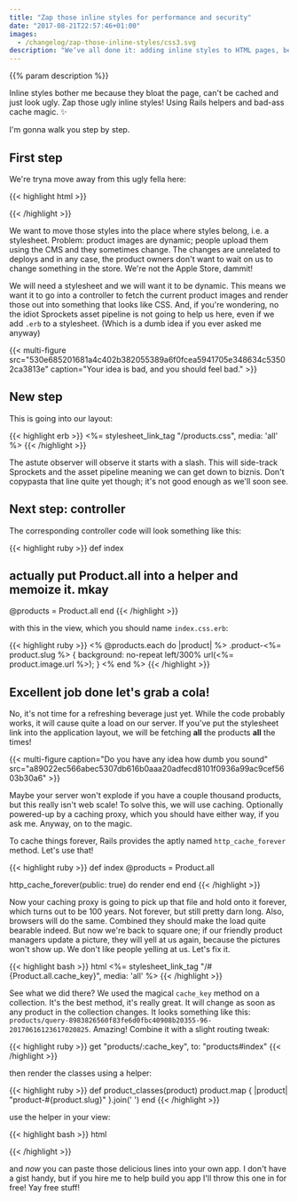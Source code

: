 ```yaml
---
title: "Zap those inline styles for performance and security"
date: "2017-08-21T22:57:46+01:00"
images:
  - /changelog/zap-those-inline-styles/css3.svg
description: "We‘ve all done it: adding inline styles to HTML pages, because the content is dynamic. Backgrounds for example."
---
```

{{% param description %}}

Inline styles bother me because they bloat the page, can't be cached and just look ugly. Zap those ugly inline styles! Using Rails helpers and bad-ass cache magic. ✨

I'm gonna walk you step by step.

## First step
We're tryna move away from this ugly fella here:

{{< highlight html >}}
<section style="background: no-repeat left/300% url(<%= product.image.url %>);">
{{< /highlight >}}

We want to move those styles into the place where styles belong, i.e. a stylesheet. Problem: product images are dynamic; people upload them using the CMS and they sometimes change. The changes are unrelated to deploys and in any case, the product owners don't want to wait on us to change something in the store. We're not the Apple Store, dammit!

We will need a stylesheet and we will want it to be dynamic. This means we want it to go into a controller to fetch the current product images and render those out into something that looks like CSS. And, if you're wondering, no the idiot Sprockets asset pipeline is not going to help us here, even if we add `.erb` to a stylesheet. (Which is a dumb idea if you ever asked me anyway)

{{< multi-figure src="530e685201681a4c402b382055389a6f0fcea5941705e348634c53502ca3813e" caption="Your idea is bad, and you should feel bad." >}}

## New step
This is going into our layout:

{{< highlight erb >}}
<%= stylesheet_link_tag "/products.css", media: 'all' %>
{{< /highlight >}}

The astute observer will observe it starts with a slash. This will side-track Sprockets and the asset pipeline meaning we can get down to biznis. Don't copypasta that line quite yet though; it's not good enough as we'll soon see.

## Next step: controller
The corresponding controller code will look something like this:

{{< highlight ruby >}}
def index
  # actually put Product.all into a helper and memoize it. mkay
  @products = Product.all
end
{{< /highlight >}}

with this in the view, which you should name `index.css.erb`:

{{< highlight ruby >}}
<% @products.each do |product| %>
.product-<%= product.slug %> {
  background: no-repeat left/300% url(<%= product.image.url %>);
}
<% end %>
{{< /highlight >}}

## Excellent job done let's grab a cola!

No, it's not time for a refreshing beverage just yet. While the code probably works, it will cause quite a load on our server. If you've put the stylesheet link into the application layout, we will be fetching **all** the products **all** the times!

{{< multi-figure caption="Do you have any idea how dumb you sound" src="a89022ec566abec5307db616b0aaa20adfecd8101f0936a99ac9cef5603b30a6" >}}

Maybe your server won't explode if you have a couple thousand products, but this really isn't web scale! To solve this, we will use caching. Optionally powered-up by a caching proxy, which you should have either way, if you ask me. Anyway, on to the magic.

To cache things forever, Rails provides the aptly named `http_cache_forever` method. Let's use that!

{{< highlight ruby >}}
def index
  @products = Product.all

  http_cache_forever(public: true) do
    render
  end
end
{{< /highlight >}}

Now your caching proxy is going to pick up that file and hold onto it forever, which turns out to be 100 years. Not forever, but still pretty darn long. Also, browsers will do the same. Combined they should make the load quite bearable indeed. But now we're back to square one; if our friendly product managers update a picture, they will yell at us again, because the pictures won't show up. We don't like people yelling at us. Let's fix it.

{{< highlight bash >}} html
<%= stylesheet_link_tag "/#{Product.all.cache_key}", media: 'all' %>
{{< /highlight >}}

See what we did there? We used the magical `cache_key` method on a collection. It's the best method, it's really great. It will change as soon as any product in the collection changes. It looks something like this: `products/query-8983826560f83fe6d0fbc40908b20355-96-20170616123617020825`. Amazing! Combine it with a slight routing tweak:

{{< highlight ruby >}}
get "products/:cache_key", to: "products#index"
{{< /highlight >}}

then render the classes using a helper:

{{< highlight ruby >}}
def product_classes(product)
  product.map { |product| "product-#{product.slug}" }.join(' ')
end
{{< /highlight >}}

use the helper in your view:

{{< highlight bash >}} html
<section class="<%= product_classes(product) %>">
{{< /highlight >}}

and *now* you can paste those delicious lines into your own app. I don't have a gist handy, but if you hire me to help build you app I'll throw this one in for free! Yay free stuff!
